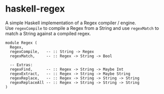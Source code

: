 # haskell-regex
A simple Haskell implementation of a Regex compiler / engine.  
Use `regexCompile` to compile a Regex from a String and use `regexMatch` to match a String against a compiled regex.

    module Regex (
      Regex,
      regexCompile,   -- :: String -> Regex
      regexMatch,     -- :: Regex -> String -> Bool
    
      -- Extras:
      regexFind,      -- :: Regex -> String -> Maybe Int
      regexExtract,   -- :: Regex -> String -> Maybe String
      regexReplace,   -- :: Regex -> String -> String -> String
      regexReplaceAll -- :: Regex -> String -> String -> String
    )

